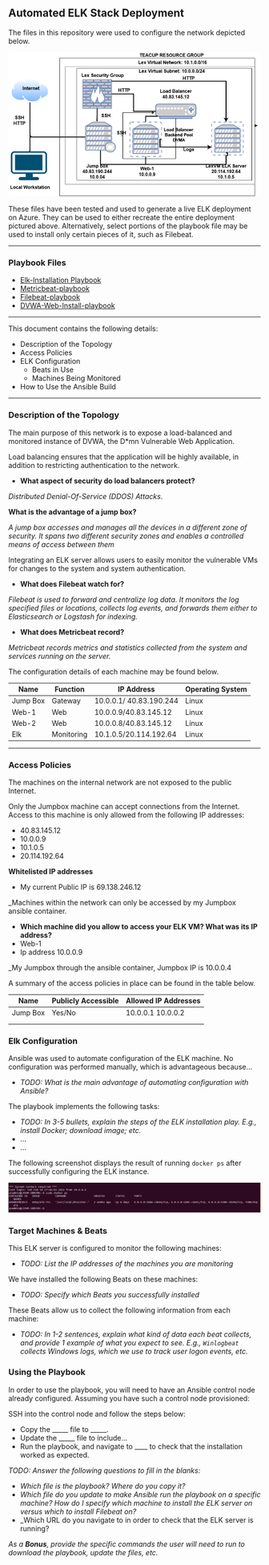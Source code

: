 ## Automated ELK Stack Deployment

The files in this repository were used to configure the network depicted below.

![](https://github.com/TanyiGH/My-ELK-Project-/blob/main/DIAGRAMS/My%20LexVM-ELK%20Diagram.drawio.png)

These files have been tested and used to generate a live ELK deployment on Azure. They can be used to either recreate the entire deployment pictured above. Alternatively, select portions of the playbook file may be used to install only certain pieces of it, such as Filebeat.

----
### Playbook Files
  
  - [Elk-Installation Playbook](https://github.com/TanyiGH/My-ELK-Project-/blob/main/ANSIBLE/elk.yml)
  - [Metricbeat-playbook](https://github.com/TanyiGH/My-ELK-Project-/blob/main/ANSIBLE/playbook.yml)
  - [Filebeat-playbook](https://github.com/TanyiGH/My-ELK-Project-/blob/main/ANSIBLE/Filebeat_Installation_Playbook.yml)
  - [DVWA-Web-Install-playbook](https://github.com/TanyiGH/My-ELK-Project-/blob/main/ANSIBLE/my-playbook.yml)

----

This document contains the following details:
- Description of the Topology
- Access Policies
- ELK Configuration
  - Beats in Use
  - Machines Being Monitored
- How to Use the Ansible Build

----

### Description of the Topology

The main purpose of this network is to expose a load-balanced and monitored instance of DVWA, the D*mn Vulnerable Web Application.

Load balancing ensures that the application will be highly available, in addition to restricting authentication to the network.

- **What aspect of security do load balancers protect?**

_Distributed Denial-Of-Service (DDOS) Attacks_. 

**What is the advantage of a jump box?**

_A jump box accesses and manages all the devices in a different zone of security. It spans two different security zones and enables a controlled means of access between them_

Integrating an ELK server allows users to easily monitor the vulnerable VMs for changes to the system and system authentication.

- **What does Filebeat watch for?**

_Filebeat is used to forward and centralize log data. It monitors the log specified  files or locations, collects log events, and forwards them either to Elasticsearch or Logstash for indexing._

- **What does Metricbeat record?**

_Metricbeat records metrics and statistics collected from the system and services running on the server._

The configuration details of each machine may be found below.

| Name     | Function          | IP Address               | Operating System |
|----------|-------------------|------------------------- |------------------|
| Jump Box |Gateway            | 10.0.0.1/ 40.83.190.244  | Linux            |
| Web-1    |Web                | 10.0.0.9/40.83.145.12    | Linux            |
| Web-2    |Web                | 10.0.0.8/40.83.145.12    | Linux            |
| Elk      |Monitoring         | 10.1.0.5/20.114.192.64   | Linux            |

----

### Access Policies

The machines on the internal network are not exposed to the public Internet. 

Only the Jumpbox machine can accept connections from the Internet. Access to this machine is only allowed from the following IP addresses:
- 40.83.145.12
- 10.0.0.9
- 10.1.0.5
- 20.114.192.64

**Whitelisted IP addresses**

- My current Public IP is 69.138.246.12

_Machines within the network can only be accessed by my Jumpbox ansible container.

- **Which machine did you allow to access your ELK VM? What was its IP address?**
- Web-1 
- Ip address 10.0.0.9

_My Jumpbox through the ansible container, Jumpbox IP is 10.0.0.4

A summary of the access policies in place can be found in the table below.

| Name     | Publicly Accessible | Allowed IP Addresses |
|----------|---------------------|----------------------|
| Jump Box | Yes/No              | 10.0.0.1 10.0.0.2    |
|          |                     |                      |
|          |                     |                      |

### Elk Configuration

Ansible was used to automate configuration of the ELK machine. No configuration was performed manually, which is advantageous because...
- _TODO: What is the main advantage of automating configuration with Ansible?_

The playbook implements the following tasks:
- _TODO: In 3-5 bullets, explain the steps of the ELK installation play. E.g., install Docker; download image; etc._
- ...
- ...

The following screenshot displays the result of running `docker ps` after successfully configuring the ELK instance.

![](https://github.com/TanyiGH/My-ELK-Project-/blob/main/Screenshots/Elk%20-%20Docker%20PS.PNG)

### Target Machines & Beats
This ELK server is configured to monitor the following machines:
- _TODO: List the IP addresses of the machines you are monitoring_

We have installed the following Beats on these machines:
- _TODO: Specify which Beats you successfully installed_

These Beats allow us to collect the following information from each machine:
- _TODO: In 1-2 sentences, explain what kind of data each beat collects, and provide 1 example of what you expect to see. E.g., `Winlogbeat` collects Windows logs, which we use to track user logon events, etc._

### Using the Playbook
In order to use the playbook, you will need to have an Ansible control node already configured. Assuming you have such a control node provisioned: 

SSH into the control node and follow the steps below:
- Copy the _____ file to _____.
- Update the _____ file to include...
- Run the playbook, and navigate to ____ to check that the installation worked as expected.

_TODO: Answer the following questions to fill in the blanks:_
- _Which file is the playbook? Where do you copy it?_
- _Which file do you update to make Ansible run the playbook on a specific machine? How do I specify which machine to install the ELK server on versus which to install Filebeat on?_
- _Which URL do you navigate to in order to check that the ELK server is running?

_As a **Bonus**, provide the specific commands the user will need to run to download the playbook, update the files, etc._
